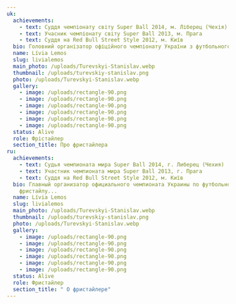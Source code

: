 ```yaml
---
uk:
  achievements:
    - text: Суддя чемпіонату світу Super Ball 2014, м. Ліберец (Чехія)
    - text: Учасник чемпіонату світу Super Ball 2013, м. Прага
    - text: Суддя на Red Bull Street Style 2012, м. Київ
  bio: Головний організатор офіційного чемпіонату України з футбольного фристайлу...
  name: Lívia Lemos
  slug: livialemos
  main_photo: /uploads/Turevskyi-Stanislav.webp
  thumbnail: /uploads/turevskiy-stanislav.png
  photo: /uploads/Turevskyi-Stanislav.webp
  gallery:
    - image: /uploads/rectangle-90.png
    - image: /uploads/rectangle-90.png
    - image: /uploads/rectangle-90.png
    - image: /uploads/rectangle-90.png
    - image: /uploads/rectangle-90.png
    - image: /uploads/rectangle-90.png
  status: Alive
  role: Фрістайлер
  section_title: Про фристайлера
ru:
  achievements:
    - text: Судья чемпионата мира Super Ball 2014, г. Либерец (Чехия)
    - text: Участник чемпионата мира Super Ball 2013, г. Прага
    - text: Суддя на Red Bull Street Style 2012, м. Київ
  bio: Главный организатор официального чемпионата Украины по футбольному
    фристайлу...
  name: Lívia Lemos
  slug: livialemos
  main_photo: /uploads/Turevskyi-Stanislav.webp
  thumbnail: /uploads/turevskiy-stanislav.png
  photo: /uploads/Turevskyi-Stanislav.webp
  gallery:
    - image: /uploads/rectangle-90.png
    - image: /uploads/rectangle-90.png
    - image: /uploads/rectangle-90.png
    - image: /uploads/rectangle-90.png
    - image: /uploads/rectangle-90.png
    - image: /uploads/rectangle-90.png
  status: Alive
  role: Фристайлер
  section_title: " О фристайлере"
---
```

